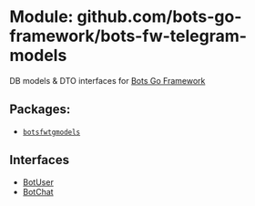 # Module: github.com/bots-go-framework/bots-fw-telegram-models

DB models & DTO interfaces for [Bots Go Framework](https://github.com/bots-go-framework)

## Packages:

- [`botsfwtgmodels`](botsfwmodels)

## Interfaces

- [BotUser](botsfwmodels/bot_user_data.go)
- [BotChat](botsfwmodels/chat_data.go)
